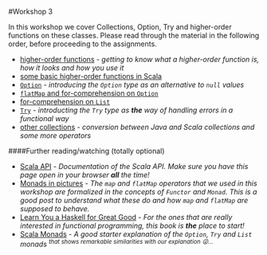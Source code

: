 #Workshop 3

In this workshop we cover Collections, Option, Try and higher-order functions on these classes.
Please read through the material in the following order, before proceeding to the assignments.

* [higher-order functions](higher-order-functions.md) - *getting to know what a higher-order function is, how it looks and how you use it*
* [some basic higher-order functions in Scala](functional-operators.md)
* [`Option`](option.md) - *introducing the `Option` type as an alternative to `null` values*
* [`flatMap` and for-comprehension on `Option`](option-flatmap.md)
* [for-comprehension on `List`](list-for-comprehensions.md)
* [`Try`](try.md) - *introducting the `Try` type as **the** way of handling errors in a functional way*
* [other collections](other-collections.md) - *conversion between Java and Scala collections and some more operators*

####Further reading/watching (totally optional)
* [Scala API](http://www.scala-lang.org/api/current/) - *Documentation of the Scala API. Make sure you have this page open in your browser **all** the time!*
* [Monads in pictures](http://adit.io/posts/2013-04-17-functors,_applicatives,_and_monads_in_pictures.html) - *The `map` and `flatMap` operators that we used in this workshop are formalized in the concepts of `Functor` and `Monad`. This is a good post to understand what these do and how `map` and `flatMap` are supposed to behave.*
* [Learn You a Haskell for Great Good](http://learnyouahaskell.com/) - *For the ones that are really interested in functional programming, this book is **the** place to start!*
* [Scala Monads](https://youtu.be/Mw_Jnn_Y5iA) - *A good starter explanation of the `Option`, `Try` and `List` monads <sup>that shows remarkable similarities with our explanation :stuck_out_tongue_winking_eye:...</sup>*
